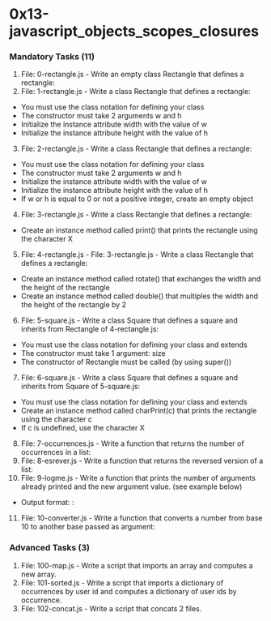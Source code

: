 # 0x13-javascript_objects_scopes_closures

### Mandatory Tasks (11)

1. File: 0-rectangle.js - Write an empty class Rectangle that defines a rectangle:
2. File: 1-rectangle.js - Write a class Rectangle that defines a rectangle:
- You must use the class notation for defining your class
- The constructor must take 2 arguments w and h
- Initialize the instance attribute width with the value of w
- Initialize the instance attribute height with the value of h

3. File: 2-rectangle.js - Write a class Rectangle that defines a rectangle:
- You must use the class notation for defining your class
- The constructor must take 2 arguments w and h
- Initialize the instance attribute width with the value of w
- Initialize the instance attribute height with the value of h
- If w or h is equal to 0 or not a positive integer, create an empty object

4. File: 3-rectangle.js - Write a class Rectangle that defines a rectangle:
- Create an instance method called print() that prints the rectangle using the character X

5. File: 4-rectangle.js - File: 3-rectangle.js - Write a class Rectangle that defines a rectangle:
- Create an instance method called rotate() that exchanges the width and the height of the rectangle
- Create an instance method called double() that multiples the width and the height of the rectangle by 2

6. File: 5-square.js - Write a class Square that defines a square and inherits from Rectangle of 4-rectangle.js:
- You must use the class notation for defining your class and extends
- The constructor must take 1 argument: size
- The constructor of Rectangle must be called (by using super())

7. File: 6-square.js - Write a class Square that defines a square and inherits from Square of 5-square.js:
- You must use the class notation for defining your class and extends
- Create an instance method called charPrint(c) that prints the rectangle using the character c
- If c is undefined, use the character X

8. File: 7-occurrences.js - Write a function that returns the number of occurrences in a list:
9. File: 8-esrever.js - Write a function that returns the reversed version of a list:
10. File: 9-logme.js - Write a function that prints the number of arguments already printed and the new argument value. (see example below)
- Output format: <number arguments already printed>: <current argument value>

11. File: 10-converter.js - Write a function that converts a number from base 10 to another base passed as argument:

### Advanced Tasks (3)

1. File: 100-map.js - Write a script that imports an array and computes a new array.
2. File: 101-sorted.js - Write a script that imports a dictionary of occurrences by user id and computes a dictionary of user ids by occurrence.
3. File: 102-concat.js - Write a script that concats 2 files.
